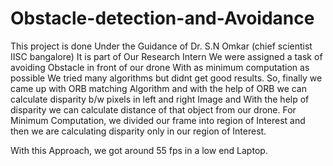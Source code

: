 # Obstacle-detection-and-Avoidance

This project is done Under the Guidance of Dr. S.N Omkar (chief scientist IISC bangalore) 
It is part of Our Research Intern 
We were assigned a task of avoiding Obstacle in front of our drone With as minimum computation as possible
We tried many algorithms but didnt get good results.
So, finally we came up with ORB matching Algorithm and with the help of ORB we can calculate disparity b/w pixels in left and right Image
and With the help of disparity we can calculate distance of that object from our drone.
For Minimum Computation, we divided our frame into region of Interest and then we are calculating disparity only in our region of Interest.


With this Approach, we got around 55 fps in a low end Laptop.
